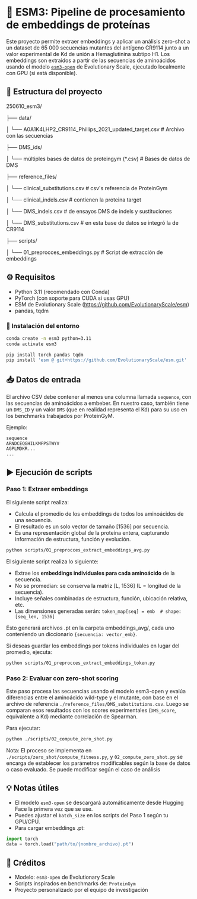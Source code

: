 # 🧬 ESM3: Pipeline de procesamiento de embeddings de proteínas

Este proyecto permite extraer embeddings y aplicar un análisis zero-shot a un dataset de 65 000 secuencias mutantes del antígeno CR9114 junto a un valor experimental de Kd de unión a Hemaglutinina subtipo H1. Los embeddings son extraidos a partir de las secuencias de aminoácidos usando el modelo [`esm3-open`](https://huggingface.co/EvolutionaryScale/esm3-open) de Evolutionary Scale, ejecutado localmente con GPU (si está disponible).

## 📁 Estructura del proyecto

250610_esm3/

├── data/

│   └── A0A1K4LHP2_CR9114_Phillips_2021_updated_target.csv  # Archivo con las secuencias

├── DMS_ids/

│   └── múltiples bases de datos de proteingym (*.csv)      # Bases de datos de DMS

├── reference_files/

│   └── clinical_substitutions.csv                          # csv's referencia de ProteinGym

│   └── clinical_indels.csv                                 # contienen la proteina target

│   └── DMS_indels.csv                                      # de ensayos DMS de indels y sustituciones

│   └── DMS_substitutions.csv                               # en esta base de datos se integró la de CR9114

├── scripts/

│   └── 01_preprocces_embeddings.py                         # Script de extracción de embeddings


## ⚙️ Requisitos

- Python 3.11 (recomendado con Conda)
- PyTorch (con soporte para CUDA si usas GPU)
- ESM de Evolutionary Scale (https://github.com/EvolutionaryScale/esm)
- pandas, tqdm

### 🧪 Instalación del entorno

```bash
conda create -n esm3 python=3.11
conda activate esm3

pip install torch pandas tqdm
pip install 'esm @ git+https://github.com/EvolutionaryScale/esm.git'
```

## 📥 Datos de entrada

El archivo CSV debe contener al menos una columna llamada `sequence`, con las secuencias de aminoácidos a embeber. En nuestro caso, también tiene un `DMS_ID` y un valor `DMS` (que en realidad representa el Kd) para su uso en los benchmarks trabajados por ProteinGyM.

Ejemplo:

```csv
sequence
ARNDCEQGHILKMFPSTWYV
AGPLMDKR...
...
```

## ▶️ Ejecución de scripts

### Paso 1: Extraer embeddings

El siguiente script realiza:

- Calcula el promedio de los embeddings de todos los aminoácidos de una secuencia.
- El resultado es un solo vector de tamaño [1536] por secuencia.
- Es una representación global de la proteína entera, capturando información de estructura, función y evolución.

```bash
python scripts/01_preprocces_extract_embeddings_avg.py
```
El siguiente script realiza lo siguiente:

* Extrae los **embeddings individuales para cada aminoácido** de la secuencia.
* No se promedian: se conserva la matriz [L, 1536] (L = longitud de la secuencia).
* Incluye señales combinadas de estructura, función, ubicación relativa, etc.
* Las dimensiones generadas serán: `token_map[seq] = emb  # shape: [seq_len, 1536]`

Esto generará archivos .pt en la carpeta embeddings_avg/, cada uno conteniendo un diccionario `{secuencia: vector_emb}`.

Si deseas guardar los embeddings por tokens individuales en lugar del promedio, ejecuta:

```bash
python scripts/01_preprocces_extract_embeddings_token.py
```

### Paso 2: Evaluar con zero-shot scoring

Este paso procesa las secuencias usando el modelo esm3-open y evalúa diferencias entre el aminoácido wild-type y el mutante, con base en el archivo de referencia `./reference_files/DMS_substitutions.csv`. Luego se comparan esos resultados con los scores experimentales (`DMS_score`, equivalente a Kd) mediante correlación de Spearman.

Para ejecutar:

```bash
python ./scripts/02_compute_zero_shot.py
```
Nota: El proceso se implementa en `./scripts/zero_shot/compute_fitness.py`, y `02_compute_zero_shot.py` se encarga de establecer los parámetros modificables según la base de datos o caso evaluado. Se puede modificar según el caso de análisis

## 💡 Notas útiles

- El modelo `esm3-open` se descargará automáticamente desde Hugging Face la primera vez que se use.
- Puedes ajustar el `batch_size` en los scripts del Paso 1 según tu GPU/CPU.
- Para cargar embeddings .pt:

```python
import torch
data = torch.load("path/to/{nombre_archivo}.pt")
```

## 📌 Créditos

- Modelo: `esm3-open` de Evolutionary Scale
- Scripts inspirados en benchmarks de: `ProteinGym`
- Proyecto personalizado por el equipo de investigación
